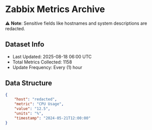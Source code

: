 # Zabbix Metrics Archive

⚠️ **Note**: Sensitive fields like hostnames and system descriptions are redacted.

## Dataset Info
- Last Updated: 2025-08-18 06:00 UTC
- Total Metrics Collected: 1158
- Update Frequency: Every (1) hour

## Data Structure
```json
{
    "host": "redacted",
    "metric": "CPU Usage",
    "value": "12.5",
    "units": "%",
    "timestamp": "2024-05-21T12:00:00"
}
```
